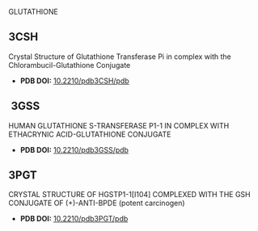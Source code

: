 GLUTATHIONE

## 3CSH

Crystal Structure of Glutathione Transferase Pi in complex with the Chlorambucil-Glutathione Conjugate

-   **PDB DOI:** [10.2210/pdb3CSH/pdb](http://doi.org/10.2210/pdb3CSH/pdb)

##  3GSS

HUMAN GLUTATHIONE S-TRANSFERASE P1-1 IN COMPLEX WITH ETHACRYNIC ACID-GLUTATHIONE CONJUGATE

-   **PDB DOI:** [10.2210/pdb3GSS/pdb](http://doi.org/10.2210/pdb3GSS/pdb)

## 3PGT

CRYSTAL STRUCTURE OF HGSTP1-1[I104] COMPLEXED WITH THE GSH CONJUGATE OF (+)-ANTI-BPDE (potent carcinogen)

-   **PDB DOI:** [10.2210/pdb3PGT/pdb](http://doi.org/10.2210/pdb3PGT/pdb)

